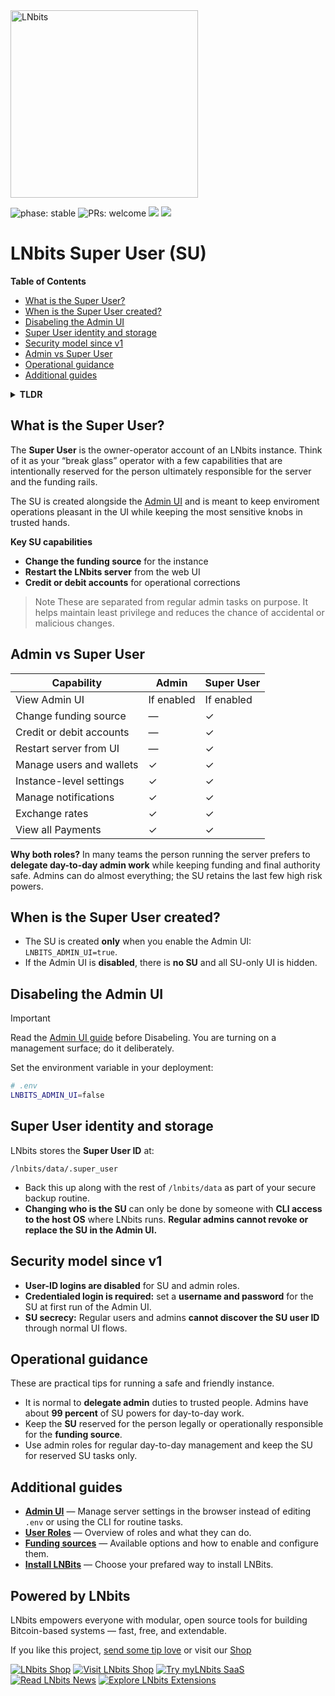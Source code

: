 <a href="https://lnbits.com" target="_blank" rel="noopener noreferrer">
  <picture>
    <source media="(prefers-color-scheme: dark)" srcset="https://i.imgur.com/QE6SIrs.png">
    <img src="https://i.imgur.com/fyKPgVT.png" alt="LNbits" style="width:300px">
  </picture>
</a>

![phase: stable](https://img.shields.io/badge/phase-stable-2EA043)
![PRs: welcome](https://img.shields.io/badge/PRs-Welcome-yellow)
[<img src="https://img.shields.io/badge/community_chat-Telegram-24A1DE">](https://t.me/lnbits)
[<img src="https://img.shields.io/badge/supported_by-%3E__OpenSats-f97316">](https://opensats.org)

# LNbits Super User (SU)

**Table of Contents**

- [What is the Super User?](#what-is-the-super-user)
- [When is the Super User created?](#when-is-the-super-user-created)
- [Disabeling the Admin UI](#disabeling-the-admin-ui)
- [Super User identity and storage](#super-user-identity-and-storage)
- [Security model since v1](#security-model-since-v1)
- [Admin vs Super User](#admin-vs-super-user)
- [Operational guidance](#operational-guidance)
- [Additional guides](#additional-guides)

<details>
  <summary><strong>TLDR</strong></summary>

- **No Admin UI → No Super User.** The Super User (SU) exists only when `LNBITS_ADMIN_UI=true`.
- **Why SU exists:** SU can do a few high impact actions regular admins cannot, like **changing the funding source**, **restarting the server from the UI**, and **crediting or debiting accounts**.
- **Login changes since v1:** Logging in by **user ID** for SU and admins is **disabled**. On first visit after enabling the Admin UI you will be prompted to set a **username and password** for the SU.
- **Trust model:** Admins and the SU share about **99 percent of the same powers**, but the SU is the one trusted with funding source control and cannot be demoted by regular admins.

</details>

## What is the Super User?

The **Super User** is the owner-operator account of an LNbits instance. Think of it as your “break glass” operator with a few capabilities that are intentionally reserved for the person ultimately responsible for the server and the funding rails.

The SU is created alongside the [Admin UI](./admin_ui.md) and is meant to keep enviroment operations pleasant in the UI while keeping the most sensitive knobs in trusted hands.

**Key SU capabilities**

- **Change the funding source** for the instance
- **Restart the LNbits server** from the web UI
- **Credit or debit accounts** for operational corrections

> Note
> These are separated from regular admin tasks on purpose. It helps maintain least privilege and reduces the chance of accidental or malicious changes.

## Admin vs Super User

| Capability               | Admin      | Super User |
| ------------------------ | ---------- | ---------- |
| View Admin UI            | If enabled | If enabled |
| Change funding source    | —          | ✓          |
| Credit or debit accounts | —          | ✓          |
| Restart server from UI   | —          | ✓          |
| Manage users and wallets | ✓          | ✓          |
| Instance-level settings  | ✓          | ✓          |
| Manage notifications     | ✓          | ✓          |
| Exchange rates           | ✓          | ✓          |
| View all Payments        | ✓          | ✓          |

**Why both roles?**
In many teams the person running the server prefers to **delegate day-to-day admin work** while keeping funding and final authority safe. Admins can do almost everything; the SU retains the last few high risk powers.

## When is the Super User created?

- The SU is created **only** when you enable the Admin UI: `LNBITS_ADMIN_UI=true`.
- If the Admin UI is **disabled**, there is **no SU** and all SU-only UI is hidden.

## Disabeling the Admin UI

> [!IMPORTANT]
> Read the [Admin UI guide](./admin_ui.md) before Disabeling. You are turning on a management surface; do it deliberately.

Set the environment variable in your deployment:

```bash
# .env
LNBITS_ADMIN_UI=false
```

## Super User identity and storage

LNbits stores the **Super User ID** at:

```
/lnbits/data/.super_user
```

- Back this up along with the rest of `/lnbits/data` as part of your secure backup routine.
- **Changing who is the SU** can only be done by someone with **CLI access to the host OS** where LNbits runs. **Regular admins cannot revoke or replace the SU in the Admin UI.**

## Security model since v1

- **User-ID logins are disabled** for SU and admin roles.
- **Credentialed login is required:** set a **username and password** for the SU at first run of the Admin UI.
- **SU secrecy:** Regular users and admins **cannot discover the SU user ID** through normal UI flows.

## Operational guidance

These are practical tips for running a safe and friendly instance.

- It is normal to **delegate admin** duties to trusted people. Admins have about **99 percent** of SU powers for day-to-day work.
- Keep the **SU** reserved for the person legally or operationally responsible for the **funding source**.
- Use admin roles for regular day-to-day management and keep the SU for reserved SU tasks only.

## Additional guides

- **[Admin UI](./admin_ui.md)** — Manage server settings in the browser instead of editing `.env` or using the CLI for routine tasks.
- **[User Roles](./User_Roles.md)** — Overview of roles and what they can do.
- **[Funding sources](./funding-sources_table.md)** — Available options and how to enable and configure them.
- **[Install LNBits](./installation.md)** — Choose your prefared way to install LNBits.

## Powered by LNbits

LNbits empowers everyone with modular, open source tools for building Bitcoin-based systems — fast, free, and extendable.

If you like this project, [send some tip love](https://demo.lnbits.com/tipjar/DwaUiE4kBX6mUW6pj3X5Kg) or visit our [Shop](https://shop.lnbits.de)

[![LNbits Shop](https://demo.lnbits.com/static/images/bitcoin-shop-banner.png)](https://shop.lnbits.com/)
[![Visit LNbits Shop](https://img.shields.io/badge/Visit-LNbits%20Shop-7C3AED?logo=shopping-cart&logoColor=white&labelColor=5B21B6)](https://shop.lnbits.com/)
[![Try myLNbits SaaS](https://img.shields.io/badge/Try-myLNbits%20SaaS-2563EB?logo=lightning&logoColor=white&labelColor=1E40AF)](https://my.lnbits.com/login)
[![Read LNbits News](https://img.shields.io/badge/Read-LNbits%20News-F97316?logo=rss&logoColor=white&labelColor=C2410C)](https://news.lnbits.com/)
[![Explore LNbits Extensions](https://img.shields.io/badge/Explore-LNbits%20Extensions-10B981?logo=puzzle-piece&logoColor=white&labelColor=065F46)](https://extensions.lnbits.com/)

